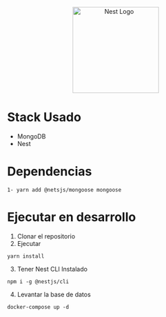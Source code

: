 <p align="center">
  <a href="http://nestjs.com/" target="blank"><img src="https://nestjs.com/img/logo-small.svg" width="200" alt="Nest Logo" /></a>
</p>

# Stack Usado
* MongoDB
* Nest

# Dependencias

```
1- yarn add @netsjs/mongoose mongoose
```

# Ejecutar en desarrollo

1. Clonar el repositorio
2. Ejecutar

```
yarn install
```
3. Tener Nest CLI Instalado
```
npm i -g @nestjs/cli
```

4. Levantar la base de datos

```
docker-compose up -d
```

